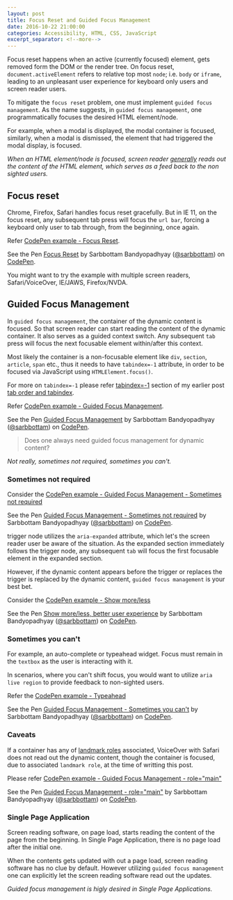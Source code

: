 ```yaml
---
layout: post
title: Focus Reset and Guided Focus Management
date: 2016-10-22 21:00:00
categories: Accessibility, HTML, CSS, JavaScript
excerpt_separator: <!--more-->
---
```


Focus reset happens when an active (currently focused) element, gets removed form the DOM or the render tree.
On focus reset, `document.activeElement` refers to relative top most `node`; i.e. `body` or `iframe`,
leading to an unpleasant user experience for keyboard only users and screen reader users.

To mitigate the `focus reset` problem, one must implement `guided focus management`.
As the name suggests, in `guided focus management`, one programmatically focuses the desired HTML element/node.

For example, when a modal is displayed, the modal container is focused,
similarly, when a modal is dismissed, the element that had triggered the modal display, is focused.

_When an HTML element/node is focused, screen reader [generally](#caveats) reads out the content of the HTML element,
which serves as a feed back to the non sighted users._

<!--more-->

## Focus reset

Chrome, Firefox, Safari handles focus reset gracefully.
But in IE 11, on the focus reset, any subsequent tab press will focus the `url bar`,
forcing a keyboard only user to tab through, from the beginning, once again.

Refer [CodePen example - Focus Reset](http://codepen.io/sarbbottam/full/ZpXKjA/).

<p data-height="370" data-theme-id="0" data-slug-hash="ZpXKjA" data-default-tab="result" data-user="sarbbottam" data-embed-version="2" class="codepen">See the Pen <a href="http://codepen.io/sarbbottam/pen/ZpXKjA/">Focus Reset</a> by Sarbbottam Bandyopadhyay (<a href="http://codepen.io/sarbbottam">@sarbbottam</a>) on <a href="http://codepen.io">CodePen</a>.</p>
<script async src="//assets.codepen.io/assets/embed/ei.js"></script>

You might want to try the example with multiple screen readers, Safari/VoiceOver, IE/JAWS, Firefox/NVDA.

## Guided Focus Management

In `guided focus management`, the container of the dynamic content is focused.
So that screen reader can start reading the content of the dynamic container.
It also serves as a guided context switch. Any subsequent `tab` press will focus the next focusable element within/after this context.

Most likely the container is a non-focusable element like `div`, `section`, `article`, `span` etc.,
thus it needs to have `tabindex=-1` attribute, in order to be focused via JavaScript using `HTMLElement.focus()`.

For more on `tabindex=-1` please refer [tabindex=-1](/blog/2016/10/14/tab-order-and-tabindex#tabindex-1) section of my earlier post [tab order and tabindex](/blog/2016/10/14/tab-order-and-tabindex).

Refer [CodePen example - Guided Focus Management](http://codepen.io/sarbbottam/full/LRzyBq/).

<p data-height="300" data-theme-id="0" data-slug-hash="LRzyBq" data-default-tab="result" data-user="sarbbottam" data-embed-version="2" class="codepen">See the Pen <a href="http://codepen.io/sarbbottam/pen/LRzyBq/">Guided Focus Management</a> by Sarbbottam Bandyopadhyay (<a href="http://codepen.io/sarbbottam">@sarbbottam</a>) on <a href="http://codepen.io">CodePen</a>.</p>
<script async src="//assets.codepen.io/assets/embed/ei.js"></script>

> Does one always need guided focus management for dynamic content?

_Not really, sometimes not required, sometimes you can't._

### Sometimes not required

Consider the [CodePen example - Guided Focus Management - Sometimes not required](http://codepen.io/sarbbottam/full/VKVpjp/)

<p data-height="450" data-theme-id="0" data-slug-hash="VKVpjp" data-default-tab="result" data-user="sarbbottam" data-embed-version="2" class="codepen">See the Pen <a href="http://codepen.io/sarbbottam/pen/VKVpjp/">Guided Focus Management - Sometimes not required</a> by Sarbbottam Bandyopadhyay (<a href="http://codepen.io/sarbbottam">@sarbbottam</a>) on <a href="http://codepen.io">CodePen</a>.</p>
<script async src="//assets.codepen.io/assets/embed/ei.js"></script>

trigger node utilizes the `aria-expanded` attribute, which let's the screen reader user be aware of the situation.
As the expanded section immediately follows the trigger node, any subsequent `tab` will focus the first focusable element in the expanded section.

However, if the dynamic content appears before the trigger or replaces the trigger is replaced by the dynamic content, `guided focus management` is your best bet.

Consider the [CodePen example - Show more/less](http://codepen.io/sarbbottam/full/RRKOPy/)

<p data-height="300" data-theme-id="0" data-slug-hash="RRKOPy" data-default-tab="result" data-user="sarbbottam" data-embed-version="2" class="codepen">See the Pen <a href="http://codepen.io/sarbbottam/pen/RRKOPy/">Show more/less, better user experience</a> by Sarbbottam Bandyopadhyay (<a href="http://codepen.io/sarbbottam">@sarbbottam</a>) on <a href="http://codepen.io">CodePen</a>.</p>
<script async src="//assets.codepen.io/assets/embed/ei.js"></script>

### Sometimes you can't

For example, an auto-complete or typeahead widget.
Focus must remain in the `textbox` as the user is interacting with it.

In scenarios, where you can't shift focus, you would want to utilize `aria live region` to provide feedback to non-sighted users.

Refer the [CodePen example - Typeahead](http://codepen.io/sarbbottam/full/yakYLV/)

<p data-height="720" data-theme-id="0" data-slug-hash="yakYLV" data-default-tab="result" data-user="sarbbottam" data-embed-version="2" class="codepen">See the Pen <a href="http://codepen.io/sarbbottam/pen/yakYLV/">Guided Focus Management - Sometimes you can't</a> by Sarbbottam Bandyopadhyay (<a href="http://codepen.io/sarbbottam">@sarbbottam</a>) on <a href="http://codepen.io">CodePen</a>.</p>
<script async src="//assets.codepen.io/assets/embed/ei.js"></script>

### Caveats

If a container has any of [landmark roles](https://www.w3.org/TR/wai-aria/roles#landmark_roles) associated,
VoiceOver with Safari does not read out the dynamic content, though the container is focused, due to associated `landmark role`, at the time of writting this post.

Please refer [CodePen example - Guided Focus Management - role="main"](http://codepen.io/sarbbottam/full/PGydQy/)

<p data-height="265" data-theme-id="0" data-slug-hash="PGydQy" data-default-tab="result" data-user="sarbbottam" data-embed-version="2" class="codepen">See the Pen <a href="http://codepen.io/sarbbottam/pen/PGydQy/">Guided Focus Management - role="main"</a> by Sarbbottam Bandyopadhyay (<a href="http://codepen.io/sarbbottam">@sarbbottam</a>) on <a href="http://codepen.io">CodePen</a>.</p>
<script async src="//assets.codepen.io/assets/embed/ei.js"></script>

### Single Page Application

Screen reading software, on page load, starts reading the content of the page from the beginning.
In Single Page Application, there is no page load after the initial one.

When the contents gets updated with out a page load, screen reading software has no clue by default.
However utilizing `guided focus management` one can explicitly let the screen reading software read out the updates.

_Guided focus management is higly desired in Single Page Applications._
